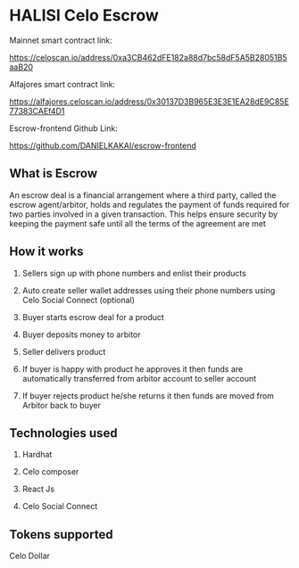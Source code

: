 # HALISI Celo Escrow

Mainnet smart contract link:

https://celoscan.io/address/0xa3CB462dFE182a88d7bc58dF5A5B28051B5aaB20

Alfajores smart contract link:

https://alfajores.celoscan.io/address/0x30137D3B965E3E3E1EA28dE9C85E77383CAEf4D1

Escrow-frontend Github Link:

https://github.com/DANIELKAKAI/escrow-frontend

## What is Escrow

An escrow deal is a financial arrangement where a third party, called the escrow agent/arbitor, holds and regulates the payment of funds required for two parties involved in a given transaction. This helps ensure security by keeping the payment safe until all the terms of the agreement are met

## How it works

1. Sellers sign up with phone numbers and enlist their products

2. Auto create seller wallet addresses using their phone numbers using Celo Social Connect (optional)

3. Buyer starts escrow deal for a product

4. Buyer deposits money to arbitor

5. Seller delivers product

6. If buyer is happy with product he approves it then funds are automatically transferred from arbitor account to seller account

7. If buyer rejects product he/she returns it then funds are moved from Arbitor back to buyer

## Technologies used

1. Hardhat

2. Celo composer

3. React Js

4. Celo Social Connect

## Tokens supported

Celo Dollar
